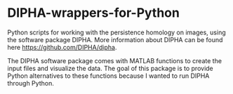# DIPHA-wrappers-for-Python
Python scripts for working with the persistence homology on images, using the software package DIPHA. 
More information about DIPHA can be found here https://github.com/DIPHA/dipha.

The DIPHA software package comes with MATLAB functions to create the input files and visualize the data. The goal of this
package is to provide Python alternatives to these functions because I wanted to run DIPHA through Python.
